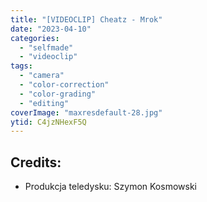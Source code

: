 ```yaml
---
title: "[VIDEOCLIP] Cheatz - Mrok"
date: "2023-04-10"
categories:
  - "selfmade"
  - "videoclip"
tags:
  - "camera"
  - "color-correction"
  - "color-grading"
  - "editing"
coverImage: "maxresdefault-28.jpg"
ytid: C4jzNHexF5Q
---
```

## Credits:

- Produkcja teledysku: Szymon Kosmowski
